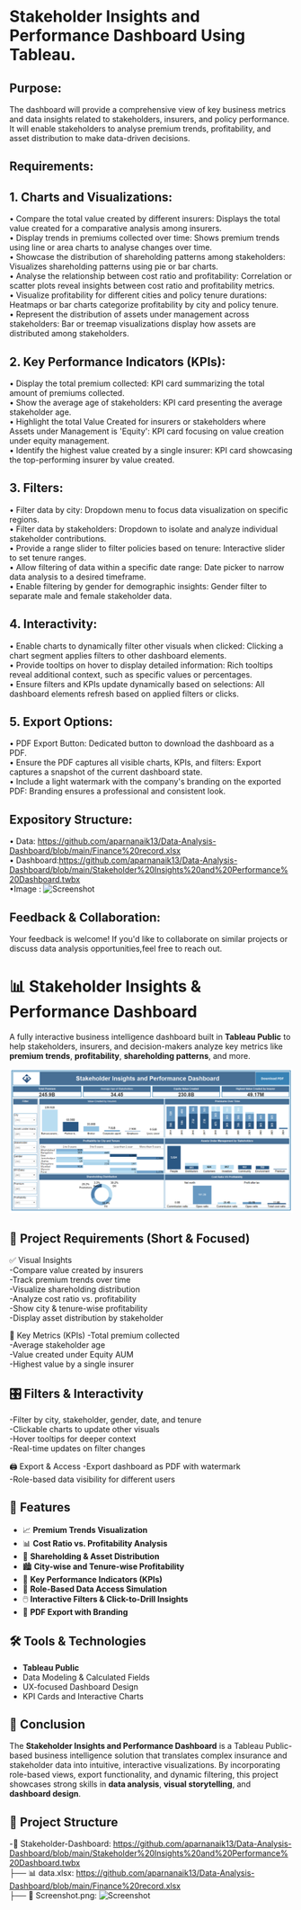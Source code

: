 # Stakeholder Insights and Performance Dashboard Using Tableau.
## Purpose:
The dashboard will provide a comprehensive view of key business metrics and data insights related to stakeholders, insurers, and policy performance. It will enable stakeholders to analyse premium trends, profitability, and asset distribution to make data-driven decisions.

## Requirements:
## 1. Charts and Visualizations: <br />
•	Compare the total value created by different insurers: Displays the total value created for a comparative analysis among insurers.<br />
•	Display trends in premiums collected over time: Shows premium trends using line or area charts to analyse changes over time.<br />
•	Showcase the distribution of shareholding patterns among stakeholders: Visualizes shareholding patterns using pie or bar charts.<br />
•	Analyse the relationship between cost ratio and profitability: Correlation or scatter plots reveal insights between cost ratio and profitability metrics.<br />
•	Visualize profitability for different cities and policy tenure durations: Heatmaps or bar charts categorize profitability by city and policy tenure.<br />
•	Represent the distribution of assets under management across stakeholders: Bar or treemap visualizations display how assets are distributed among stakeholders.<br />


## 2. Key Performance Indicators (KPIs):
•	Display the total premium collected: KPI card summarizing the total amount of premiums collected.<br />
•	Show the average age of stakeholders: KPI card presenting the average stakeholder age.<br />
•	Highlight the total Value Created for insurers or stakeholders where Assets under Management is 'Equity': KPI card focusing on value creation under equity management.<br />
•	Identify the highest value created by a single insurer: KPI card showcasing the top-performing insurer by value created.<br />

## 3. Filters:
•	Filter data by city: Dropdown menu to focus data visualization on specific regions.<br />
•	Filter data by stakeholders: Dropdown to isolate and analyze individual stakeholder contributions.<br />
•	Provide a range slider to filter policies based on tenure: Interactive slider to set tenure ranges.<br />
•	Allow filtering of data within a specific date range: Date picker to narrow data analysis to a desired timeframe.<br />
•	Enable filtering by gender for demographic insights: Gender filter to separate male and female stakeholder data.<br />

## 4. Interactivity:
•	Enable charts to dynamically filter other visuals when clicked: Clicking a chart segment applies filters to other dashboard elements.<br />
•	Provide tooltips on hover to display detailed information: Rich tooltips reveal additional context, such as specific values or percentages.<br />
•	Ensure filters and KPIs update dynamically based on selections: All dashboard elements refresh based on applied filters or clicks.<br />

## 5. Export Options:
•	PDF Export Button: Dedicated button to download the dashboard as a PDF.<br />
•	Ensure the PDF captures all visible charts, KPIs, and filters: Export captures a snapshot of the current dashboard state.<br />
•	Include a light watermark with the company's branding on the exported PDF: Branding ensures a professional and consistent look.<br />

## Expository Structure:
•	Data: https://github.com/aparnanaik13/Data-Analysis-Dashboard/blob/main/Finance%20record.xlsx <br />
•	Dashboard:https://github.com/aparnanaik13/Data-Analysis-Dashboard/blob/main/Stakeholder%20Insights%20and%20Performance%20Dashboard.twbx <br />
•Image : 
![Screenshot](https://github.com/user-attachments/assets/cb36ef7a-3f4b-4fed-b743-e7fe73cd3d23)

## Feedback & Collaboration:
Your feedback is welcome! If you'd like to collaborate on similar projects or discuss data analysis opportunities,feel free to reach out.









# 📊 Stakeholder Insights & Performance Dashboard

A fully interactive business intelligence dashboard built in **Tableau Public** to help stakeholders, insurers, and decision-makers analyze key metrics like **premium trends**, **profitability**, **shareholding patterns**, and more.

![Dashboard Screenshot](./Screenshot.png) <!-- Replace with actual image path or URL if hosted -->

## 🔧 Project Requirements (Short & Focused)
✅ Visual Insights <br />
-Compare value created by insurers<br />
-Track premium trends over time<br />
-Visualize shareholding distribution<br />
-Analyze cost ratio vs. profitability<br />
-Show city & tenure-wise profitability<br />
-Display asset distribution by stakeholder<br />

📌 Key Metrics (KPIs)
-Total premium collected<br />
-Average stakeholder age<br />
-Value created under Equity AUM<br />
-Highest value by a single insurer<br />

## 🎛 Filters & Interactivity
-Filter by city, stakeholder, gender, date, and tenure<br />
-Clickable charts to update other visuals<br />
-Hover tooltips for deeper context<br />
-Real-time updates on filter changes<br />

🖨 Export & Access
-Export dashboard as PDF with watermark<br />
-Role-based data visibility for different users<br />

## 🚀 Features

- 📈 **Premium Trends Visualization**
- 📊 **Cost Ratio vs. Profitability Analysis**
- 🧭 **Shareholding & Asset Distribution**
- 🏙️ **City-wise and Tenure-wise Profitability**
- 🎯 **Key Performance Indicators (KPIs)**
- 🧩 **Role-Based Data Access Simulation**
- 🖱️ **Interactive Filters & Click-to-Drill Insights**
- 🧾 **PDF Export with Branding**

## 🛠️ Tools & Technologies

- **Tableau Public**
- Data Modeling & Calculated Fields<br />
- UX-focused Dashboard Design<br />
- KPI Cards and Interactive Charts<br />

## 📌 Conclusion

The **Stakeholder Insights and Performance Dashboard** is a Tableau Public-based business intelligence solution that translates complex insurance and stakeholder data into intuitive, interactive visualizations. By incorporating role-based views, export functionality, and dynamic filtering, this project showcases strong skills in **data analysis**, **visual storytelling**, and **dashboard design**.

## 📂 Project Structure
-📁 Stakeholder-Dashboard: https://github.com/aparnanaik13/Data-Analysis-Dashboard/blob/main/Stakeholder%20Insights%20and%20Performance%20Dashboard.twbx <br /> 
├── 📊 data.xlsx:  https://github.com/aparnanaik13/Data-Analysis-Dashboard/blob/main/Finance%20record.xlsx <br />
├── 📸 Screenshot.png:
![Screenshot](https://github.com/user-attachments/assets/cb36ef7a-3f4b-4fed-b743-e7fe73cd3d23)










